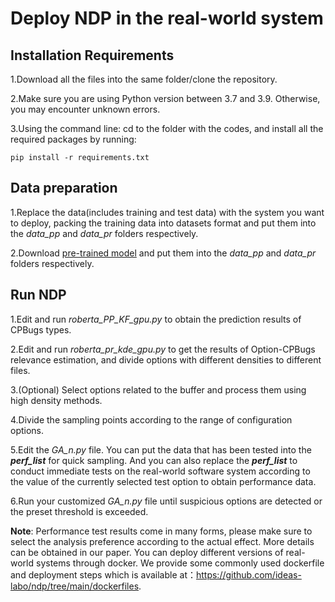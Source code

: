# Deploy NDP in the real-world system

## Installation Requirements

1.Download all the files into the same folder/clone the repository.

2.Make sure you are using Python version between 3.7 and 3.9. Otherwise, you may encounter unknown errors.

3.Using the command line: cd to the folder with the codes, and install all the required packages by running:
```
pip install -r requirements.txt
```

## Data preparation

1.Replace the data(includes training and test data) with the system you want to deploy, packing the training data into datasets format and put them into the *data_pp* and *data_pr* folders respectively.


2.Download [pre-trained model](https://huggingface.co/FacebookAI/roberta-base) and put them into the *data_pp* and *data_pr* folders respectively.


## Run NDP

1.Edit and run *roberta_PP_KF_gpu.py* to obtain the prediction results of CPBugs types.

2.Edit and run *roberta_pr_kde_gpu.py* to get the results of Option-CPBugs relevance estimation, and divide options with different densities to different files.

3.(Optional) Select options related to the buffer and process them using high density methods.

4.Divide the sampling points according to the range of configuration options.

5.Edit the *GA_n.py* file. You can put the data that has been tested into the ***perf_list*** for quick sampling. And you can also replace the ***perf_list*** to conduct immediate tests on the real-world software system according to the value of the currently selected test option to obtain performance data.

6.Run your customized *GA_n.py* file until suspicious options are detected or the preset threshold is exceeded.

**Note**: Performance test results come in many forms, please make sure to select the analysis preference according to the actual effect. More details can be obtained in our paper. You can deploy different versions of real-world systems through docker. We provide some commonly used dockerfile and deployment steps which is available at：https://github.com/ideas-labo/ndp/tree/main/dockerfiles.
